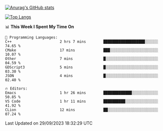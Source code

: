 [![Anurag's GitHub stats](https://github-readme-stats.vercel.app/api?username=wugouzi&count_private=true)](https://github.com/anuraghazra/github-readme-stats)

[![Top Langs](https://github-readme-stats.vercel.app/api/top-langs/?username=wugouzi&layout=compact&count_private=true&hide=html)](https://github.com/anuraghazra/github-readme-stats)

<!--START_SECTION:waka-->
📊 **This Week I Spent My Time On** 

```text
💬 Programming Languages: 
C++                      2 hrs 7 mins        ███████████████████░░░░░░   74.65 % 
CMake                    17 mins             ███░░░░░░░░░░░░░░░░░░░░░░   10.07 % 
Other                    7 mins              █░░░░░░░░░░░░░░░░░░░░░░░░   04.59 % 
GDScript3                5 mins              █░░░░░░░░░░░░░░░░░░░░░░░░   03.30 % 
JSON                     4 mins              █░░░░░░░░░░░░░░░░░░░░░░░░   02.40 % 

🔥 Editors: 
Emacs                    1 hr 26 mins        █████████████░░░░░░░░░░░░   50.85 % 
VS Code                  1 hr 11 mins        ██████████░░░░░░░░░░░░░░░   41.92 % 
CLion                    12 mins             ██░░░░░░░░░░░░░░░░░░░░░░░   07.24 % 
```


 Last Updated on 29/09/2023 18:32:29 UTC
<!--END_SECTION:waka-->

<!--
**wugouzi/wugouzi** is a ✨ _special_ ✨ repository because its `README.md` (this file) appears on your GitHub profile.

Here are some ideas to get you started:

- 🔭 I’m currently working on ...
- 🌱 I’m currently learning ...
- 👯 I’m looking to collaborate on ...
- 🤔 I’m looking for help with ...
- 💬 Ask me about ...
- 📫 How to reach me: ...
- 😄 Pronouns: ...
- ⚡ Fun fact: ...
-->
